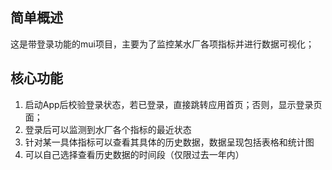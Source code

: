 ## 简单概述
这是带登录功能的mui项目，主要为了监控某水厂各项指标并进行数据可视化；

## 核心功能
1. 启动App后校验登录状态，若已登录，直接跳转应用首页；否则，显示登录页面；
2. 登录后可以监测到水厂各个指标的最近状态
3. 针对某一具体指标可以查看其具体的历史数据，数据呈现包括表格和统计图
4. 可以自己选择查看历史数据的时间段（仅限过去一年内）
